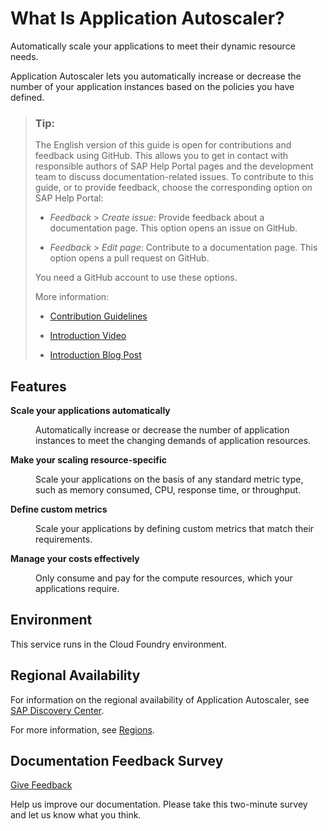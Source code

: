 <!-- loio45341f37cf6e4738a4b7cd20f18350de -->

# What Is Application Autoscaler?

Automatically scale your applications to meet their dynamic resource needs. 

Application Autoscaler lets you automatically increase or decrease the number of your application instances based on the policies you have defined.

> ### Tip:  
> The English version of this guide is open for contributions and feedback using GitHub. This allows you to get in contact with responsible authors of SAP Help Portal pages and the development team to discuss documentation-related issues. To contribute to this guide, or to provide feedback, choose the corresponding option on SAP Help Portal:
> 
> -   *Feedback* \> *Create issue*: Provide feedback about a documentation page. This option opens an issue on GitHub.
> 
> -   *Feedback* \> *Edit page*: Contribute to a documentation page. This option opens a pull request on GitHub.
> 
> 
> You need a GitHub account to use these options.
> 
> More information:
> 
> -   [Contribution Guidelines](https://help.sap.com/docs/open-documentation-initiative/contribution-guidelines/readme.html)
> 
> -   [Introduction Video](https://www.youtube.com/watch?v=WJ0oarMlVW4)
> 
> -   [Introduction Blog Post](https://blogs.sap.com/2021/11/29/sap-btp-documentation-goes-github-new-collaboration-process/)



## Features


<dl>
<dt><b>

Scale your applications automatically 

</b></dt>
<dd>

Automatically increase or decrease the number of application instances to meet the changing demands of application resources.



</dd><dt><b>

Make your scaling resource-specific 

</b></dt>
<dd>

Scale your applications on the basis of any standard metric type, such as memory consumed, CPU, response time, or throughput.



</dd><dt><b>

Define custom metrics 

</b></dt>
<dd>

Scale your applications by defining custom metrics that match their requirements.



</dd><dt><b>

Manage your costs effectively 

</b></dt>
<dd>

Only consume and pay for the compute resources, which your applications require.



</dd>
</dl>



<a name="loio45341f37cf6e4738a4b7cd20f18350de__section_cfx_zgm_qbc"/>

## Environment

This service runs in the Cloud Foundry environment.



<a name="loio45341f37cf6e4738a4b7cd20f18350de__section_tlq_1pz_m4b"/>

## Regional Availability

For information on the regional availability of Application Autoscaler, see [SAP Discovery Center](https://discovery-center.cloud.sap/serviceCatalog/application-autoscaler?tab=service_plan&region=all&service_plan=standard).

For more information, see [Regions](https://help.sap.com/viewer/65de2977205c403bbc107264b8eccf4b/Cloud/en-US/350356d1dc314d3199dca15bd2ab9b0e.html).



<a name="loio45341f37cf6e4738a4b7cd20f18350de__section_oj2_b2v_mbc"/>

## Documentation Feedback Survey

[Give Feedback](https://sapinsights.eu.qualtrics.com/jfe/form/SV_benTuDlU1zhPyiG)

Help us improve our documentation. Please take this two-minute survey and let us know what you think.

